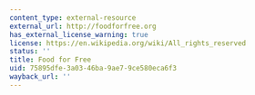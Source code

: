 ```yaml
---
content_type: external-resource
external_url: http://foodforfree.org
has_external_license_warning: true
license: https://en.wikipedia.org/wiki/All_rights_reserved
status: ''
title: Food for Free
uid: 75895dfe-3a03-46ba-9ae7-9ce580eca6f3
wayback_url: ''
---
```

